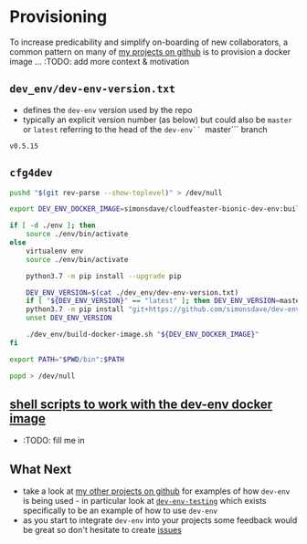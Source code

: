 # Provisioning

To increase predicability and simplify on-boarding of new
collaborators, a common pattern on many of
[my projects on github](https://github.com/simonsdave)
is to provision a docker image ... :TODO: add more context & motivation

## ```dev_env/dev-env-version.txt```

* defines the ```dev-env``` version used by the repo
* typically an explicit version number (as below) but could also
  be ```master``` or ```latest``` referring to the head of the ```dev-env`` ```master``` branch

```text
v0.5.15
```

## ```cfg4dev```

```bash
pushd "$(git rev-parse --show-toplevel)" > /dev/null

export DEV_ENV_DOCKER_IMAGE=simonsdave/cloudfeaster-bionic-dev-env:build

if [ -d ./env ]; then
    source ./env/bin/activate
else
    virtualenv env
    source ./env/bin/activate

    python3.7 -m pip install --upgrade pip

    DEV_ENV_VERSION=$(cat ./dev_env/dev-env-version.txt)
    if [ "${DEV_ENV_VERSION}" == "latest" ]; then DEV_ENV_VERSION=master; fi
    python3.7 -m pip install "git+https://github.com/simonsdave/dev-env.git@${DEV_ENV_VERSION}"
    unset DEV_ENV_VERSION

    ./dev_env/build-docker-image.sh "${DEV_ENV_DOCKER_IMAGE}"
fi

export PATH="$PWD/bin":$PATH

popd > /dev/null
```

## [shell scripts to work with the dev-env docker image](https://github.com/simonsdave/dev-env/tree/master/bin)

* :TODO: fill me in

## What Next

* take a look at [my other projects on github](https://github.com/simonsdave)
  for examples of how ```dev-env``` is being used - in particular look at [```dev-env-testing```](https://github.com/simonsdave/dev-env-testing)
  which exists specifically to be an example of how to use ```dev-env```
* as you start to integrate ```dev-env``` into your projects
  some feedback would be great so don't hesitate to create [issues](../../../issues)
